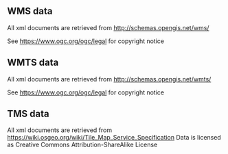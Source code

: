 ## WMS data

All xml documents are retrieved from http://schemas.opengis.net/wms/ 

See https://www.ogc.org/ogc/legal for copyright notice

## WMTS data

All xml documents are retrieved from http://schemas.opengis.net/wmts/ 

See https://www.ogc.org/ogc/legal for copyright notice

## TMS data

All xml documents are retrieved from https://wiki.osgeo.org/wiki/Tile_Map_Service_Specification
Data is licensed as Creative Commons Attribution-ShareAlike License